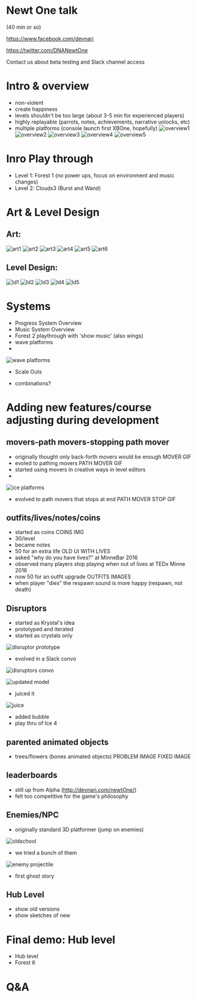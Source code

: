 Newt One talk
=============
(40 min or so)

https://www.facebook.com/devnari

https://twitter.com/DNANewtOne

Contact us about beta testing and Slack channel access

Intro & overview
================
* non-violent
* create happiness
* levels shouldn't be too large (about 3-5 min for experienced players)
* highly replayable (parrots, notes, achievements, narrative unlocks, etc)
* multiple platforms (console launch first XBOne, hopefully)
![overview1](http://i.imgur.com/MpIJKl1.png)
![overview2](http://i.imgur.com/Oixz9bp.png)
![overview3](http://i.imgur.com/JLFom32.png)
![overview4](http://i.imgur.com/oRAPyaJ.png)
![overview5](http://i.imgur.com/BzJid9S.png)

Inro Play through
====================
* Level 1: Forest 1 (no power ups, focus on environment and music changes)
* Level 2: Clouds3 (Burst and Wand)

Art & Level Design
===================
Art:
----
![art1](http://i.imgur.com/bm8CjfS.png)
![art2](http://i.imgur.com/57fEsDw.png)
![art3](http://i.imgur.com/M7hK8GM.png)
![art4](http://i.imgur.com/2kyoVz5.png)
![art5](http://i.imgur.com/bLWwUWn.png)
![art6](http://i.imgur.com/ZnVndvV.png)

Level Design:
-------------
![ld1](http://i.imgur.com/7Tycv2z.png)
![ld2](http://i.imgur.com/Eb5PyQw.png)
![ld3](http://i.imgur.com/5N15Xjq.png)
![ld4](http://i.imgur.com/9QY1C50.png)
![ld5](http://i.imgur.com/73OrrvT.png)

Systems
=====================
* Progress System Overview
* Music System Overview
* Forest 2 playthrough with 'show music' (also wings)
* wave platforms
* 
![wave platforms](http://i.giphy.com/iIr3m6MgfUjPG.gif)
* Scale Outs

* combinations?

Adding new features/course adjusting during development
======================================================
movers-path movers-stopping path mover
-------------------------------------
* originally thought only back-forth movers would be enough
MOVER GIF
* evoled to pathing movers
PATH MOVER GIF
* started using movers in creative ways in level editors
* 
![ice platforms](http://i.giphy.com/ao8jlGusmfFPq.gif)
* evolved to path movers that stops at end
PATH MOVER STOP GIF

outfits/lives/notes/coins
-------------------------
* started as coins
COINS IMG
* 30/level
* became notes
* 50 for an extra life
OLD UI WITH LIVES
* asked "why do you have lives?" at MinneBar 2016
* observed many players stop playing when out of lives at TEDx Minne 2016
* now 50 for an outfit upgrade
OUTFITS IMAGES
* when player "dies" the respawn sound is more happy (respawn, not death)

Disruptors
----------
* started as Krystal's idea
* prototyped and iterated
* started as crystals only

![disruptor prototype](http://i.giphy.com/1O56HXGkmcNUI.gif)
* evolved in a Slack convo
 
![disruptors convo](http://i.imgur.com/EYEMZZh.png)

![updated model](http://i.giphy.com/PqKEG8xOsARva.gif)
* juiced it

![juice](http://i.giphy.com/whuC8e1GX7xx6.gif)
* added bubble
* play thru of Ice 4

parented animated objects
-------------------------
* trees/flowers (bones animated objects)
PROBLEM IMAGE
FIXED IMAGE

leaderboards
------------
* still up from Alpha (http://devnari.com/newtOne/)
* felt too competitive for the game's philosophy

Enemies/NPC
-----------
* originally standard 3D platformer (jump on enemies)

![oldschool](http://i.giphy.com/kMKAzu88RozbW.gif)
* we tried a bunch of them

![enemy projectile](http://i.giphy.com/ypsGwe0VutBHG.gif)
* first ghost story

Hub Level
---------
* show old versions
* show sketches of new

Final demo: Hub level
=====================
* Hub level
* Forest 6

Q&A
===
